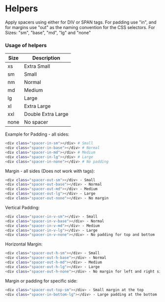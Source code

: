 # Helpers

Apply spacers using either for DIV or SPAN tags.
For padding use "in", and for margins use "out" as the naming convention for the CSS selectors.
For Sizes: "sm", "base", "md", "lg" and "none"

### Usage of helpers

| Size | Description |
| ------ | ------ |
| xs | Extra Small |
| sm | Small |
| nm | Normal |
| md | Medium |
| lg | Large |
| xl | Extra Large |
| xxl | Double Extra Large |
| none | No spacer |


Example for Padding - all sides:
```sh
<div class="spacer-in-sm"></div> # Small
<div class="spacer-in-base"></div> # Normal
<div class="spacer-in-md"></div> # Medium
<div class="spacer-in-lg"></div> # Large
<div class="spacer-in-none"></div> # No padding
```

Margin - all sides (Does not work with <span> tags):
```sh
<div class="spacer-out-sm"></div> - Small
<div class="spacer-out-base"></div> - Normal
<div class="spacer-out-md"></div> - Medium
<div class="spacer-out-lg"></div> - Large
<div class="spacer-out-none"></div> - No margin
```
Vertical Padding:
```sh
<div class="spacer-in-v-sm"></div> - Small
<div class="spacer-in-v-base"></div> - Normal
<div class="spacer-in-v-md"></div> - Medium
<div class="spacer-in-v-lg"></div> - Large
<div class="spacer-in-v-none"></div> - No padding for top and bottom
```
Horizontal Margin:
```sh
<div class="spacer-out-h-sm"></div> - Small
<div class="spacer-out-h-base"></div> - Normal
<div class="spacer-out-h-md"></div> - Medium
<div class="spacer-out-h-lg"></div> - Large
<div class="spacer-out-h-none"></div> - No margin for left and right side
```
Margin or padding for specific side:
```sh
<div class="spacer-out-top-sm"></div> - Small margin at the top
<div class="spacer-in-bottom-lg"></div> - Large padding at the bottom
```